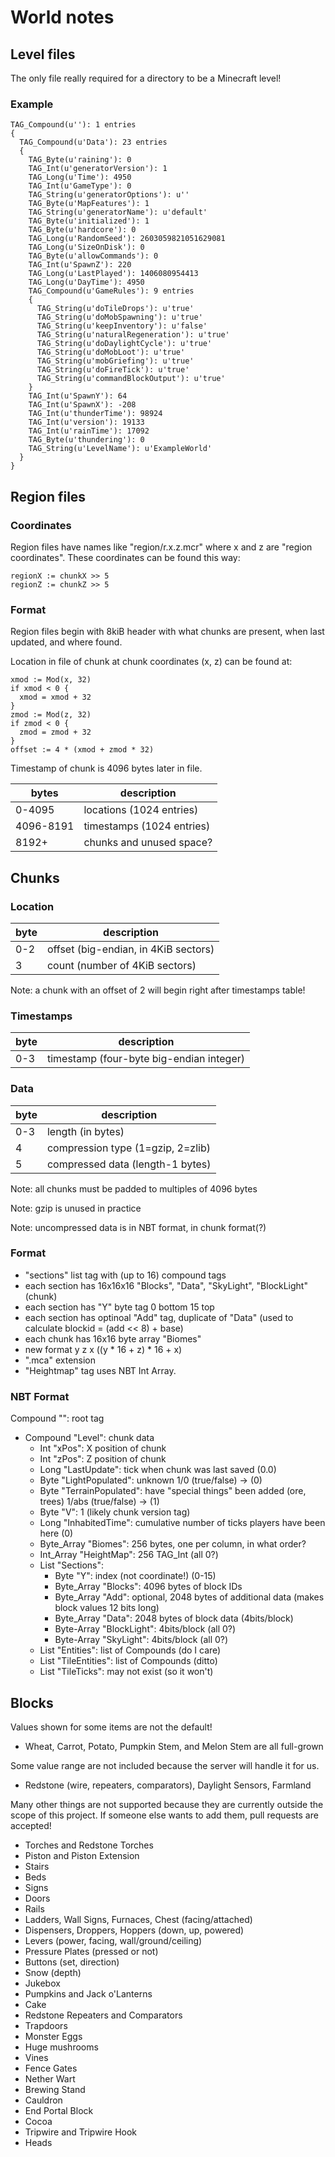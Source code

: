 # World notes

## Level files

The only file really required for a directory to be a Minecraft level!

### Example

```
TAG_Compound(u''): 1 entries
{
  TAG_Compound(u'Data'): 23 entries
  {
    TAG_Byte(u'raining'): 0
    TAG_Int(u'generatorVersion'): 1
    TAG_Long(u'Time'): 4950
    TAG_Int(u'GameType'): 0
    TAG_String(u'generatorOptions'): u''
    TAG_Byte(u'MapFeatures'): 1
    TAG_String(u'generatorName'): u'default'
    TAG_Byte(u'initialized'): 1
    TAG_Byte(u'hardcore'): 0
    TAG_Long(u'RandomSeed'): 2603059821051629081
    TAG_Long(u'SizeOnDisk'): 0
    TAG_Byte(u'allowCommands'): 0
    TAG_Int(u'SpawnZ'): 220
    TAG_Long(u'LastPlayed'): 1406080954413
    TAG_Long(u'DayTime'): 4950
    TAG_Compound(u'GameRules'): 9 entries
    {
      TAG_String(u'doTileDrops'): u'true'
      TAG_String(u'doMobSpawning'): u'true'
      TAG_String(u'keepInventory'): u'false'
      TAG_String(u'naturalRegeneration'): u'true'
      TAG_String(u'doDaylightCycle'): u'true'
      TAG_String(u'doMobLoot'): u'true'
      TAG_String(u'mobGriefing'): u'true'
      TAG_String(u'doFireTick'): u'true'
      TAG_String(u'commandBlockOutput'): u'true'
    }
    TAG_Int(u'SpawnY'): 64
    TAG_Int(u'SpawnX'): -208
    TAG_Int(u'thunderTime'): 98924
    TAG_Int(u'version'): 19133
    TAG_Int(u'rainTime'): 17092
    TAG_Byte(u'thundering'): 0
    TAG_String(u'LevelName'): u'ExampleWorld'
  }
}
```

## Region files

### Coordinates

Region files have names like "region/r.x.z.mcr" where x and z are
"region coordinates".  These coordinates can be found this way:

```
regionX := chunkX >> 5
regionZ := chunkZ >> 5
```

### Format

Region files begin with 8kiB header with what chunks are present,
when last updated, and where found.

Location in file of chunk at chunk coordinates (x, z) can be found at:

```
xmod := Mod(x, 32)
if xmod < 0 {
  xmod = xmod + 32
}
zmod := Mod(z, 32)
if zmod < 0 {
  zmod = zmod + 32
}
offset := 4 * (xmod + zmod * 32)
```

Timestamp of chunk is 4096 bytes later in file.


| bytes     | description                |
| --------- | -------------------------- |
| 0-4095    | locations (1024 entries)   |
| 4096-8191 | timestamps (1024 entries)  |
| 8192+     | chunks and unused space?   |

## Chunks

### Location

| byte | description                          |
| ---- | ------------------------------------ |
|  0-2 | offset (big-endian, in 4KiB sectors) |
|   3  | count (number of 4KiB sectors)       |

Note: a chunk with an offset of 2 will begin right after timestamps table!

### Timestamps

| byte | description                              |
| ---- | ---------------------------------------- |
| 0-3  | timestamp (four-byte big-endian integer) |


### Data

| byte | description                              |
| ---- | ---------------------------------------- |
| 0-3  | length (in bytes) |
|   4  | compression type (1=gzip, 2=zlib) |
|   5  | compressed data (length-1 bytes) |

Note: all chunks must be padded to multiples of 4096 bytes

Note: gzip is unused in practice

Note: uncompressed data is in NBT format, in chunk format(?)

### Format

* "sections" list tag with (up to 16) compound tags
* each section has 16x16x16 "Blocks", "Data", "SkyLight", "BlockLight" (chunk)
* each section has "Y" byte tag 0 bottom 15 top
* each section has optinoal "Add" tag, duplicate of "Data" (used to calculate blockid = (add << 8) + base)
* each chunk has 16x16 byte array "Biomes"
* new format y z x ((y * 16 + z) * 16 + x)
* ".mca" extension
* "Heightmap" tag uses NBT Int Array.

### NBT Format
Compound "": root tag
* Compound "Level": chunk data
  * Int "xPos": X position of chunk
  * Int "zPos": Z position of chunk
  * Long "LastUpdate": tick when chunk was last saved (0.0)
  * Byte "LightPopulated": unknown 1/0 (true/false) -> (0)
  * Byte "TerrainPopulated": have "special things" been added (ore, trees) 1/abs (true/false) -> (1)
  * Byte "V": 1 (likely chunk version tag)
  * Long "InhabitedTime": cumulative number of ticks players have been here (0)
  * Byte_Array "Biomes": 256 bytes, one per column, in what order?
  * Int_Array "HeightMap": 256 TAG_Int (all 0?)
  * List "Sections":
    * Byte "Y": index (not coordinate!) (0-15)
    * Byte_Array "Blocks": 4096 bytes of block IDs
    * Byte_Array "Add": optional, 2048 bytes of additional data (makes block values 12 bits long)
    * Byte_Array "Data": 2048 bytes of block data (4bits/block)
    * Byte-Array "BlockLight": 4bits/block (all 0?)
    * Byte-Array "SkyLight": 4bits/block (all 0?)
  * List "Entities": list of Compounds (do I care)
  * List "TileEntities": list of Compounds (ditto)
  * List "TileTicks": may not exist (so it won't)

## Blocks

Values shown for some items are not the default!

 * Wheat, Carrot, Potato, Pumpkin Stem, and Melon Stem are all full-grown

Some value range are not included because the server will handle it for us.

 * Redstone (wire, repeaters, comparators), Daylight Sensors, Farmland

Many other things are not supported because they are currently outside the scope of this project.  If someone else wants to add them, pull requests are accepted!

 * Torches and Redstone Torches
 * Piston and Piston Extension
 * Stairs
 * Beds
 * Signs
 * Doors
 * Rails
 * Ladders, Wall Signs, Furnaces, Chest (facing/attached)
 * Dispensers, Droppers, Hoppers (down, up, powered)
 * Levers (power, facing, wall/ground/ceiling)
 * Pressure Plates (pressed or not)
 * Buttons (set, direction)
 * Snow (depth)
 * Jukebox
 * Pumpkins and Jack o'Lanterns
 * Cake
 * Redstone Repeaters and Comparators
 * Trapdoors
 * Monster Eggs
 * Huge mushrooms
 * Vines
 * Fence Gates
 * Nether Wart
 * Brewing Stand
 * Cauldron
 * End Portal Block
 * Cocoa
 * Tripwire and Tripwire Hook
 * Heads

